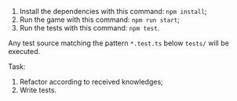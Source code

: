 1. Install the dependencies with this command: `npm install`;
2. Run the game with this command: `npm run start`;
3. Run the tests with this command: `npm test`.

Any test source matching the pattern `*.test.ts` below `tests/` will be executed.

Task:
1) Refactor according to received knowledges;
2) Write tests.
